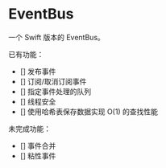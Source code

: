 # EventBus

一个 Swift 版本的 EventBus。

已有功能：

- [] 发布事件
- [] 订阅/取消订阅事件
- [] 指定事件处理的队列
- [] 线程安全
- [] 使用哈希表保存数据实现 O(1) 的查找性能


未完成功能：
- [] 事件合并
- [] 粘性事件
 
